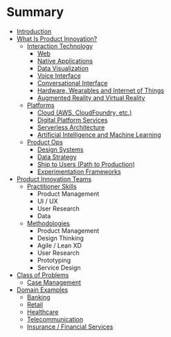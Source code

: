 # Summary

* [Introduction](README.md)
* [What Is Product Innovation?](chapter1.md)
  * [Interaction Technology](interaction-tech.md)
    * [Web](interaction-tech/web.md)
    * [Native Applications](interaction-tech/native-applications.md)
    * [Data Visualization](interaction-tech/data-visualization.md)
    * [Voice Interface](interaction-tech/voice.md)
    * [Conversational Interface](interaction-tech/conversational-interface.md)
    * [Hardware, Wearables and Internet of Things](interaction-tech/hardware-wearables-and-internet-of-things.md)
    * [Augmented Reality and Virtual Reality](interaction-tech/augmented-reality-and-virtual-reality.md)
  * [Platforms](platforms.md)
    * [Cloud \(AWS, CloudFoundry, etc.\)](platforms/cloud-aws-cloudfoundry-etc.md)
    * [Digital Platform Services](platforms/digital-platform-services.md)
    * [Serverless Architecture](platforms/serverless-architecture.md)
    * [Artificial Intelligence and Machine Learning](platforms/artificial-intelligence-and-machine-learning.md)
  * [Product Ops](product-ops.md)
    * [Design Systems](product-ops/design-systems.md)
    * [Data Strategy](product-ops/data-strategy.md)
    * [Ship to Users \(Path to Production\)](product-ops/ship-to-users-path-to-production.md)
    * [Experimentation Frameworks](product-ops/experimentation-frameworks.md)
* [Product Innovation Teams](product-innovation-teams.md)
  * [Practitioner Skills](skillsets.md)
    * Product Management
    * UI / UX
    * User Research
    * Data
  * [Methodologies](methodologies.md)
    * Product Management
    * Design Thinking
    * Agile / Lean XD
    * User Research
    * Prototyping
    * Service Design
* [Class of Problems](class-of-problems.md)
  * [Case Management](class-of-problems/case-management.md)
* [Domain Examples](domains.md)
  * [Banking](domains/banking.md)
  * [Retail](domains/retail.md)
  * [Healthcare](domains/healthcare.md)
  * [Telecommunication](domains/telecommunication.md)
  * [Insurance / Financial Services](domains/insurance-financial-services.md)


